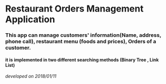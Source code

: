 # Restaurant Orders Management Application
 
### This app can manage customers' information(Name, address, phone call), restaurant menu (foods and prices), Orders of a customer.

#### it is implemented in two different searching methods (Binary Tree , Link List)

*developed on 2018/01/11*
